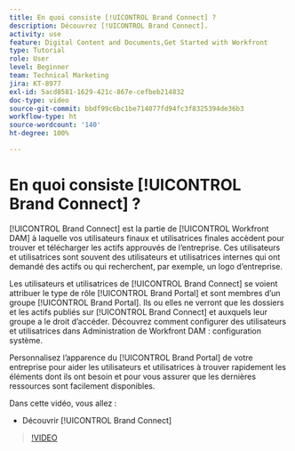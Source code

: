 ```yaml
---
title: En quoi consiste [!UICONTROL Brand Connect] ?
description: Découvrez [!UICONTROL Brand Connect].
activity: use
feature: Digital Content and Documents,Get Started with Workfront
type: Tutorial
role: User
level: Beginner
team: Technical Marketing
jira: KT-8977
exl-id: 5acd8581-1629-421c-867e-cefbeb214832
doc-type: video
source-git-commit: bbdf99c6bc1be714077fd94fc3f8325394de36b3
workflow-type: ht
source-wordcount: '140'
ht-degree: 100%

---
```


# En quoi consiste [!UICONTROL Brand Connect] ?

[!UICONTROL Brand Connect] est la partie de [!UICONTROL Workfront DAM] à laquelle vos utilisateurs finaux et utilisatrices finales accèdent pour trouver et télécharger les actifs approuvés de l’entreprise. Ces utilisateurs et utilisatrices sont souvent des utilisateurs et utilisatrices internes qui ont demandé des actifs ou qui recherchent, par exemple, un logo d’entreprise.

Les utilisateurs et utilisatrices de [!UICONTROL Brand Connect] se voient attribuer le type de rôle [!UICONTROL Brand Portal] et sont membres d’un groupe [!UICONTROL Brand Portal]. Ils ou elles ne verront que les dossiers et les actifs publiés sur [!UICONTROL Brand Connect] et auxquels leur groupe a le droit d’accéder. Découvrez comment configurer des utilisateurs et utilisatrices dans Administration de Workfront DAM : configuration système.

<!-- Need the cross-reference link to other LP, mentioned above -->

Personnalisez l’apparence du [!UICONTROL Brand Portal] de votre entreprise pour aider les utilisateurs et utilisatrices à trouver rapidement les éléments dont ils ont besoin et pour vous assurer que les dernières ressources sont facilement disponibles.

Dans cette vidéo, vous allez :

* Découvrir [!UICONTROL Brand Connect]

>[!VIDEO](https://video.tv.adobe.com/v/335240/?quality=12&learn=on&enablevpops=1)

<!-- Learn more graphic and link to article, below
* Workfront DAM within Workfront
 -->
